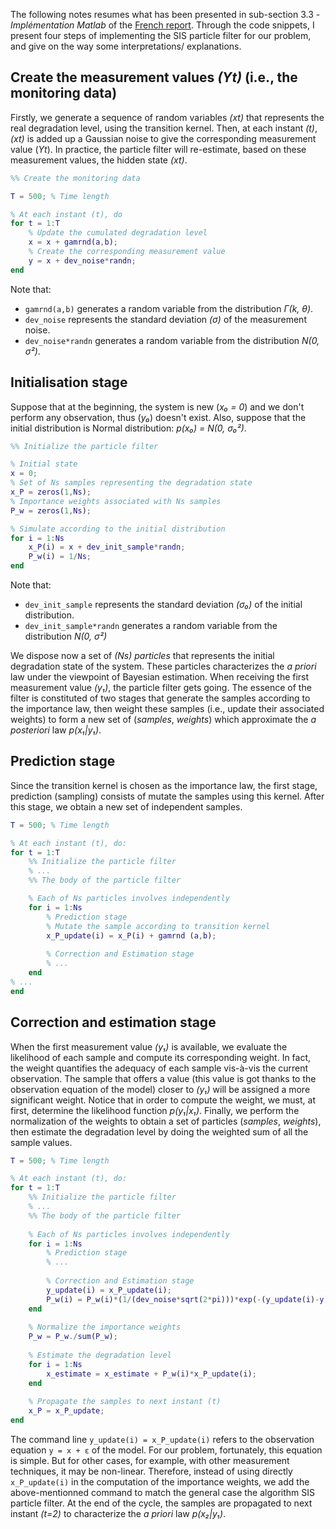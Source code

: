 The following notes resumes what has been presented in sub-section 3.3 - _Implémentation Matlab_ of the [French report](/Report/Rapport-de-stage.pdf). Through the code snippets, I present four steps of implementing the SIS particle filter for our problem, and give on the way some interpretations/ explanations.

## Create the measurement values _(Yt)_ (i.e., the monitoring data)
Firstly, we generate a sequence of random variables _(xt)_ that represents the real degradation level, using the transition kernel. Then, at each instant _(t)_, _(xt)_ is added up a Gaussian noise to give the corresponding measurement value (_Yt_). In practice, the particle filter will re-estimate, based on these measurement values, the hidden state _(xt)_.  

```matlab
%% Create the monitoring data

T = 500; % Time length

% At each instant (t), do 
for t = 1:T
    % Update the cumulated degradation level
    x = x + gamrnd(a,b);
    % Create the corresponding measurement value
    y = x + dev_noise*randn;
end
```

Note that:
- `gamrnd(a,b)` generates a random variable from the distribution _Γ(k, θ)_.
- `dev_noise` represents the standard deviation _(σ)_ of the measurement noise.
- `dev_noise*randn` generates a random variable from the distribution _Ν(0, σ²)_.

## Initialisation stage
Suppose that at the beginning, the system is new (_x₀ = 0_) and we don't perform any observation, thus (_y₀_) doesn't exist. Also, suppose that the initial distribution is Normal distribution: _p(x₀) = Ν(0, σ₀²)_.

```matlab
%% Initialize the particle filter

% Initial state
x = 0; 
% Set of Ns samples representing the degradation state
x_P = zeros(1,Ns); 
% Importance weights associated with Ns samples
P_w = zeros(1,Ns); 

% Simulate according to the initial distribution 
for i = 1:Ns
    x_P(i) = x + dev_init_sample*randn;
    P_w(i) = 1/Ns;
end
```

Note that:
- `dev_init_sample` represents the standard deviation _(σ₀)_ of the initial distribution.
- `dev_init_sample*randn` generates a random variable from the distribution _Ν(0, σ²)_

We dispose now a set of _(Ns)_ _particles_ that represents the initial degradation state of the system. These particles characterizes the _a priori_ law under the viewpoint of Bayesian estimation. When receiving the first measurement value _(y₁)_, the particle filter gets going. The essence of the filter is constituted of two stages that generate the samples according to the importance law, then weight these samples (i.e., update their associated weights) to form a new set of (_samples_, _weights_) which approximate the _a posteriori_ law _p(x₁|y₁)_.

## Prediction stage
Since the transition kernel is chosen as the importance law, the first stage, prediction (sampling) consists of mutate the samples using this kernel. After this stage, we obtain a new set of independent samples.

```matlab
T = 500; % Time length

% At each instant (t), do:
for t = 1:T
    %% Initialize the particle filter
    % ...
    %% The body of the particle filter

    % Each of Ns particles involves independently
    for i = 1:Ns
        % Prediction stage
        % Mutate the sample according to transition kernel
        x_P_update(i) = x_P(i) + gamrnd (a,b);
        
        % Correction and Estimation stage
        % ...
    end
% ...
end
```

## Correction and estimation stage
When the first measurement value _(y₁)_ is available, we evaluate the likelihood of each sample and compute its corresponding weight. In fact, the weight quantifies the adequacy of each sample vis-à-vis the current observation. The sample that offers a value (this value is got thanks to the observation equation of the model) closer to _(y₁)_ will be assigned a more significant weight. Notice that in order to compute the weight, we must, at first, determine the likelihood function _p(y₁|x₁)_. Finally, we perform the normalization of the weights to obtain a set of particles (_samples_, _weights_), then estimate the degradation level by doing the weighted sum of all the sample values.

```matlab
T = 500; % Time length

% At each instant (t), do:
for t = 1:T
    %% Initialize the particle filter
    % ...
    %% The body of the particle filter
    
    % Each of Ns particles involves independently
    for i = 1:Ns
        % Prediction stage
        % ...
        
        % Correction and Estimation stage
        y_update(i) = x_P_update(i);
        P_w(i) = P_w(i)*(1/(dev_noise*sqrt(2*pi)))*exp(-(y_update(i)-y)^2/(2*dev_noise^2));
    end
    
    % Normalize the importance weights
    P_w = P_w./sum(P_w);
    
    % Estimate the degradation level
    for i = 1:Ns
        x_estimate = x_estimate + P_w(i)*x_P_update(i);
    end
    
    % Propagate the samples to next instant (t)
    x_P = x_P_update;
end
```

The command line `y_update(i) = x_P_update(i)` refers to the observation equation `y = x + ε` of the model. For our problem, fortunately, this equation is simple. But for other cases, for example, with other measurement techniques, it may be non-linear. Therefore, instead of using directly `x_P_update(i)` in the computation of the importance weights, we add the above-mentionned command to match the general case the algorithm SIS particle filter. At the end of the cycle, the samples are propagated to next instant _(t=2)_ to characterize the _a priori_ law _p(x₂|y₁)_.
